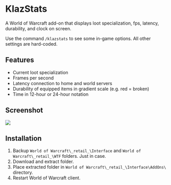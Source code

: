 # KlazStats

A World of Warcraft add-on that displays loot specialization, fps, latency, durability, and clock on screen.

Use the command `/klazstats` to see some in-game options. All other settings are hard-coded.

## Features

- Current loot specialization
- Frames per second
- Latency connection to home and world servers
- Durability of equipped items in gradient scale (e.g. red = broken)
- Time in 12-hour or 24-hour notation

## Screenshot

![](https://forge.haothitran.com/KlazHTT/KlazStats/raw/branch/main/Media/Screenshot_Example.png)

## Installation

1. Backup `World of Warcraft\_retail_\Interface` and `World of Warcraft\_retail_\WTF` folders. Just in case.
2. Download and extract folder.
3. Place extracted folder in `World of Warcraft\_retail_\Interface\AddOns\` directory.
4. Restart World of Warcraft client.
